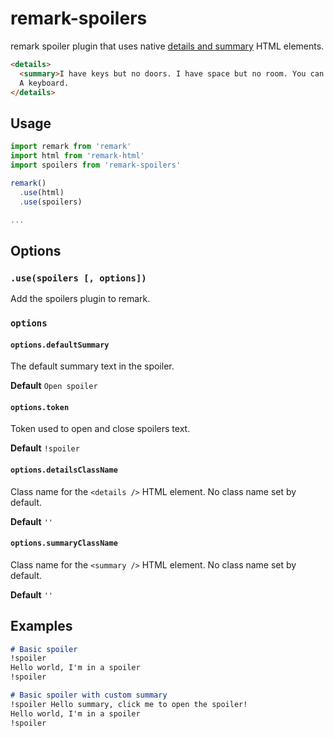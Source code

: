 # remark-spoilers

remark spoiler plugin that uses native [details and summary](https://developer.mozilla.org/en-US/docs/Web/HTML/Element/summary) HTML elements.

```html
<details>
  <summary>I have keys but no doors. I have space but no room. You can enter but can’t leave. What am I?</summary>
  A keyboard.
</details>
```

## Usage

```js
import remark from 'remark'
import html from 'remark-html'
import spoilers from 'remark-spoilers'

remark()
  .use(html)
  .use(spoilers)

...
```

## Options

### `.use(spoilers [, options])`

Add the spoilers plugin to remark.

### `options`

#### `options.defaultSummary`

The default summary text in the spoiler.

**Default** `Open spoiler`

#### `options.token`

Token used to open and close spoilers text.

**Default** `!spoiler`

#### `options.detailsClassName`

Class name for the `<details />` HTML element. No class name set by default.

**Default** `''`

#### `options.summaryClassName`

Class name for the `<summary />` HTML element. No class name set by default.

**Default** `''`

## Examples

```markdown
# Basic spoiler
!spoiler
Hello world, I'm in a spoiler
!spoiler

# Basic spoiler with custom summary
!spoiler Hello summary, click me to open the spoiler!
Hello world, I'm in a spoiler
!spoiler
```

